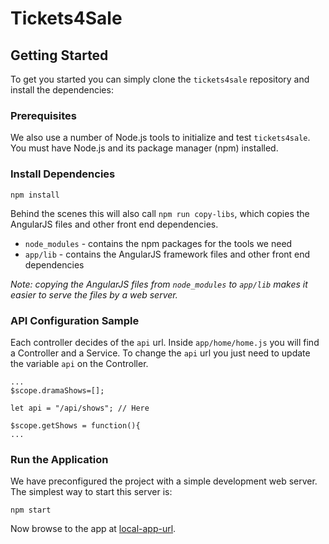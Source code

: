 # Tickets4Sale

## Getting Started

To get you started you can simply clone the `tickets4sale` repository and install the dependencies:

### Prerequisites

We also use a number of Node.js tools to initialize and test `tickets4sale`. You must have Node.js
and its package manager (npm) installed.

### Install Dependencies

```
npm install
```

Behind the scenes this will also call `npm run copy-libs`, which copies the AngularJS files and
other front end dependencies.

* `node_modules` - contains the npm packages for the tools we need
* `app/lib` - contains the AngularJS framework files and other front end dependencies

*Note: copying the AngularJS files from `node_modules` to `app/lib` makes it easier to serve the
files by a web server.*

### API Configuration Sample

Each controller decides of the `api` url.
Inside `app/home/home.js` you will find a Controller and a Service.
To change the `api` url you just need to update the variable `api` on the Controller.
``` 
...
$scope.dramaShows=[];
  
let api = "/api/shows"; // Here

$scope.getShows = function(){
...
```

### Run the Application

We have preconfigured the project with a simple development web server. The simplest way to start
this server is:

```
npm start
```

Now browse to the app at [local-app-url](http://localhost:8001/index.html).